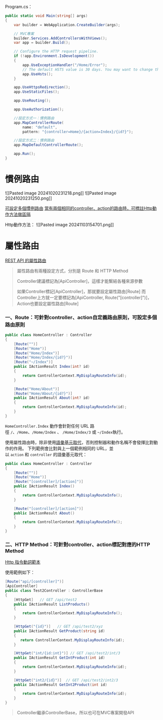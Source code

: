 Program.cs：
```C#
public static void Main(string[] args)
{
    var builder = WebApplication.CreateBuilder(args);

    // MVC專案
    builder.Services.AddControllersWithViews();
    var app = builder.Build();

    // Configure the HTTP request pipeline.
    if (!app.Environment.IsDevelopment())
    {
        app.UseExceptionHandler("/Home/Error");
        // The default HSTS value is 30 days. You may want to change this for production scenarios, see https://aka.ms/aspnetcore-hsts.
        app.UseHsts();
    }

    app.UseHttpsRedirection();
    app.UseStaticFiles();

    app.UseRouting();

    app.UseAuthorization();

	//設定方式一：慣例路由
    app.MapControllerRoute(
        name: "default",
        pattern: "{controller=Home}/{action=Index}/{id?}");

	//設定方式二：慣例路由
	app.MapDefaultControllerRoute();

    app.Run();
}
```

# 慣例路由

![[Pasted image 20241020231218.png]]
![[Pasted image 20241020231250.png]]

[可設定多個慣例路由](https://learn.microsoft.com/zh-tw/aspnet/core/mvc/controllers/routing?view=aspnetcore-8.0#multiple-conventional-routes)
[當有兩個相同的controller、action的路由時，可標註Http動作方法做區隔](https://learn.microsoft.com/zh-tw/aspnet/core/mvc/controllers/routing?view=aspnetcore-8.0#resolving-ambiguous-actions)

Http動作方法：
![[Pasted image 20241103154701.png]]
# 屬性路由

[REST API 的屬性路由](https://learn.microsoft.com/zh-tw/aspnet/core/mvc/controllers/routing?view=aspnetcore-8.0#attribute-routing-for-rest-apis)

> 屬性路由有兩種設定方式，分別是 Route 和 HTTP Method
> 
> Controller建議標記為[ApiController]，這樣才能繫結各種來源參數
>
> 如果Controller標記[ApiController]，那就要設定屬性路由[Route]
> 而Controller上方就一定要標記為[ApiController, Route("[controller]")]，Action也要設定屬性路由[Route]

### 一、Route：可針對controller、action自定義路由原則，可設定多個路由原則
```C#
public class HomeController : Controller
{
    [Route("")]
    [Route("Home")]
    [Route("Home/Index")]
    [Route("Home/Index/{id?}")]
    [Route("~/Index")]
    public IActionResult Index(int? id)
    {
        return ControllerContext.MyDisplayRouteInfo(id);
    }

    [Route("Home/About")]
    [Route("Home/About/{id?}")]
    public IActionResult About(int? id)
    {
        return ControllerContext.MyDisplayRouteInfo(id);
    }
}
```
`HomeController.Index` 動作會針對任何 URL 路徑 `/`、`/Home`、`/Home/Index` 、 `/Home/Index/3` 或 `~/Index`執行。

使用屬性路由時，除非使用[語彙基元取代](https://learn.microsoft.com/zh-tw/aspnet/core/mvc/controllers/routing?view=aspnetcore-8.0#routing-token-replacement-templates-ref-label)，否則控制器和動作名稱不會發揮比對動作的作用。 下列範例會比對與上一個範例相同的 URL，並以 `action` 和 `controller` 的語彙基元取代：
```C#
public class HomeController : Controller
{
    [Route("")]
    [Route("Home")]
    [Route("[controller]/[action]")]
    public IActionResult Index()
    {
        return ControllerContext.MyDisplayRouteInfo();
    }

    [Route("[controller]/[action]")]
    public IActionResult About()
    {
        return ControllerContext.MyDisplayRouteInfo();
    }
}
```

### 二、HTTP Method：可針對controller、action標記對應的HTTP Method
[Http 指令動詞範本](https://learn.microsoft.com/zh-tw/aspnet/core/mvc/controllers/routing?view=aspnetcore-8.0#http-verb-templates)

使用範例如下：
```C#
[Route("api/[controller]")]
[ApiController]
public class Test2Controller : ControllerBase
{
    [HttpGet]   // GET /api/test2
    public IActionResult ListProducts()
    {
        return ControllerContext.MyDisplayRouteInfo();
    }

    [HttpGet("{id}")]   // GET /api/test2/xyz
    public IActionResult GetProduct(string id)
    {
       return ControllerContext.MyDisplayRouteInfo(id);
    }

    [HttpGet("int/{id:int}")] // GET /api/test2/int/3
    public IActionResult GetIntProduct(int id)
    {
        return ControllerContext.MyDisplayRouteInfo(id);
    }

    [HttpGet("int2/{id}")]  // GET /api/test2/int2/3
    public IActionResult GetInt2Product(int id)
    {
        return ControllerContext.MyDisplayRouteInfo(id);
    }
}
```

>Controller繼承ControllerBase，所以也可在MVC專案開發API